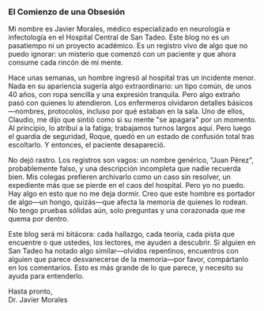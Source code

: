 <div class="post">
    <h3>El Comienzo de una Obsesión</h3>
    <p>Mi nombre es Javier Morales, médico especializado en neurología e infectología en el Hospital Central de San Tadeo. Este blog no es un pasatiempo ni un proyecto académico. Es un registro vivo de algo que no puedo ignorar: un misterio que comenzó con un paciente y que ahora consume cada rincón de mi mente.</p>
    <p>Hace unas semanas, un hombre ingresó al hospital tras un incidente menor. Nada en su apariencia sugería algo extraordinario: un tipo común, de unos 40 años, con ropa sencilla y una expresión tranquila. Pero algo extraño pasó con quienes lo atendieron. Los enfermeros olvidaron detalles básicos—nombres, protocolos, incluso por qué estaban en la sala. Uno de ellos, Claudio, me dijo que sintió como si su mente "se apagara" por un momento. Al principio, lo atribuí a la fatiga; trabajamos turnos largos aquí. Pero luego el guardia de seguridad, Roque, quedó en un estado de confusión total tras escoltarlo. Y entonces, el paciente desapareció.</p>
    <p>No dejó rastro. Los registros son vagos: un nombre genérico, "Juan Pérez", probablemente falso, y una descripción incompleta que nadie recuerda bien. Mis colegas prefieren archivarlo como un caso sin resolver, un expediente más que se pierde en el caos del hospital. Pero yo no puedo. Hay algo en esto que no me deja dormir. Creo que este hombre es portador de algo—un hongo, quizás—que afecta la memoria de quienes lo rodean. No tengo pruebas sólidas aún, solo preguntas y una corazonada que me quema por dentro.</p>
    <p>Este blog será mi bitácora: cada hallazgo, cada teoría, cada pista que encuentre o que ustedes, los lectores, me ayuden a descubrir. Si alguien en San Tadeo ha notado algo similar—olvidos repentinos, encuentros con alguien que parece desvanecerse de la memoria—por favor, compártanlo en los comentarios. Esto es más grande de lo que parece, y necesito su ayuda para entenderlo.</p>
    <p>Hasta pronto,<br>Dr. Javier Morales</p>
</div>
